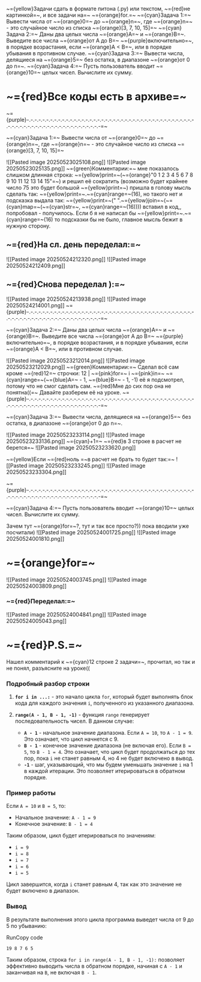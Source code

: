 ~={yellow}Задачи сдать в формате питона (.py) или текстом, ~={red}не картинкой=~, и все задачи на=~ ~={orange}for.=~
~={cyan}Задача 1:=~ Вывести числа от ~={orange}0=~ до ~={orange}n=~, где ~={orange}n=~ - это случайное число из списка ~={orange}[3, 7, 10, 15]=~
~={cyan}Задача 2:=~ Даны два целых числа ~={orange}A=~ и ~={orange}В=~. Выведите все числа ~={orange}от A до B=~ ~={purple}включительно=~, в порядке возрастания, если ~={orange}A < B=~, или в порядке убывания в противном случае.
~={cyan}Задача 3:=~ Вывести числа, делящиеся на ~={orange}5=~ без остатка, в диапазоне ~={orange}от 0 до n=~.
~={cyan}Задача 4:=~ Пусть пользователь вводит ~={orange}10=~ целых чисел. Вычислите их сумму.

# ~={red}Все коды есть в архиве=~
~={purple}-.-.-.-.-.-.-.-.-.-.-.-.-.-.-.-.-.-.-.-.-.-.-.-.-.-.-.-.-.-.-.-.-.-.-.-.-.-.-.-.-.-.-.-.-.-.-.-.-.-.-.-.-.-.-.-.-.-.-.-.-.-.-.-.-.-.-=~

~={cyan}Задача 1:=~ Вывести числа от ~={orange}0=~ до ~={orange}n=~, где ~={orange}n=~ - это случайное число из списка ~={orange}[3, 7, 10, 15]=~

![[Pasted image 20250523025108.png]]
![[Pasted image 20250523025135.png]]
~={green}Комментарии:=~ мне показалось слишком длинная строка:
~={yellow}print=~(~={orange}"0 1 2 3 4 5 6 7 8 9 10 11 12 13 14 15"=~)
и решил её сократить (возможно будет крайнее число 75 это будет большой ~={yellow}print=~)
пришла в голову мысль сделать так: ~={yellow}print=~.~={cyan}range=~(16), но такого нет и подсказка выдала так:
~={yellow}print=~(" ".~={yellow}join=~(~={cyan}map=~(~={cyan}str=~, ~={cyan}range=~(16))))
вставил в код,, попробовал - получилось.
Если б я не написал бы ~={yellow}print=~.~={cyan}range=~(16) то подсказки бы не было, главное мысль бежит в нужную сторону.

## ~={red}На сл. день переделал:=~

![[Pasted image 20250524212320.png]]
![[Pasted image 20250524212409.png]]

## ~={red}Снова переделал ):=~

![[Pasted image 20250524213938.png]]
![[Pasted image 20250524214001.png]]
~={purple}-.-.-.-.-.-.-.-.-.-.-.-.-.-.-.-.-.-.-.-.-.-.-.-.-.-.-.-.-.-.-.-.-.-.-.-.-.-.-.-.-.-.-.-.-.-.-.-.-.-.-.-.-.-.-.-.-.-.-.-.-.-.-.-.-.-.-=~

~={cyan}Задача 2:=~ Даны два целых числа ~={orange}A=~ и ~={orange}В=~. Выведите все числа ~={orange}от A до B=~ ~={purple}включительно=~, в порядке возрастания, и в порядке убывания, если ~={orange}A < B=~, или в противном случае.

![[Pasted image 20250523212014.png]]
![[Pasted image 20250523212029.png]]
~={green}Комментарии:=~
Сделал всё сам кроме ~={red}12=~ строчки:      12    |      ~={pink}for=~ i ~={pink}in=~ ~={cyan}range=~(~={blue}A=~ - 1, ~={blue}B=~ - 1, -1)
её я подсмотрел, потому что не смог сделать сам.
~={red}Мне до сих пор она не понятна((=~ Давайте разберем её на уроке.
~={purple}-.-.-.-.-.-.-.-.-.-.-.-.-.-.-.-.-.-.-.-.-.-.-.-.-.-.-.-.-.-.-.-.-.-.-.-.-.-.-.-.-.-.-.-.-.-.-.-.-.-.-.-.-.-.-.-.-.-.-.-.-.-.-.-.-.-.-=~

~={cyan}Задача 3:=~ Вывести числа, делящиеся на ~={orange}5=~ без остатка, в диапазоне ~={orange}от 0 до n=~.

![[Pasted image 20250523233114.png]]
![[Pasted image 20250523233136.png]]
~={cyan}+1=~ ~={red}в 3 строке в расчет не берется=~
![[Pasted image 20250523233620.png]]


~={yellow}Если ~={red}ноль =~в расчет не брать то будет так:=~
![[Pasted image 20250523233245.png]]
![[Pasted image 20250523233304.png]]

~={purple}-.-.-.-.-.-.-.-.-.-.-.-.-.-.-.-.-.-.-.-.-.-.-.-.-.-.-.-.-.-.-.-.-.-.-.-.-.-.-.-.-.-.-.-.-.-.-.-.-.-.-.-.-.-.-.-.-.-.-.-.-.-.-.-.-.-.-=~

~={cyan}Задача 4:=~ Пусть пользователь вводит ~={orange}10=~ целых чисел. Вычислите их сумму.

Зачем тут ~={orange}for=~?, тут и так все просто?)) пока вводили уже посчитали)
![[Pasted image 20250524001725.png]]
![[Pasted image 20250524001810.png]]
# ~={orange}for=~
![[Pasted image 20250524003745.png]]
![[Pasted image 20250524003809.png]]
### ~={red}Переделал:=~
![[Pasted image 20250524004841.png]]
![[Pasted image 20250524005043.png]]

# ~={red}P.S.=~
Нашел комментарий к ~={cyan}12 строке 2 задачи=~, прочитал, но так и не понял, разъясните на уроке((
### Подробный разбор строки

1. **`for i in ...:`** - это начало цикла `for`, который будет выполнять блок кода для каждого значения `i`, полученного из указанного диапазона.
    
2. **`range(A - 1, B - 1, -1)`** - функция `range` генерирует последовательность чисел. В данном случае:
    
    - **`A - 1`** - начальное значение диапазона. Если `A = 10`, то `A - 1 = 9`. Это означает, что цикл начнется с 9.
    - **`B - 1`** - конечное значение диапазона (не включая его). Если `B = 5`, то `B - 1 = 4`. Это означает, что цикл будет продолжаться до тех пор, пока `i` не станет равным 4, но 4 не будет включено в вывод.
    - **`-1`** - шаг, указывающий, что мы будем уменьшать значение `i` на 1 в каждой итерации. Это позволяет итерироваться в обратном порядке.
    

### Пример работы

Если `A = 10` и `B = 5`, то:

- Начальное значение: `A - 1 = 9`
- Конечное значение: `B - 1 = 4`

Таким образом, цикл будет итерироваться по значениям:

- `i = 9`
- `i = 8`
- `i = 7`
- `i = 6`
- `i = 5`

Цикл завершится, когда `i` станет равным 4, так как это значение не будет включено в диапазон.

### Вывод

В результате выполнения этого цикла программа выведет числа от 9 до 5 по убыванию:

RunCopy code

`19 8 7 6 5` 

Таким образом, строка `for i in range(A - 1, B - 1, -1):` позволяет эффективно выводить числа в обратном порядке, начиная с `A - 1` и заканчивая на `B`, не включая `B - 1`.